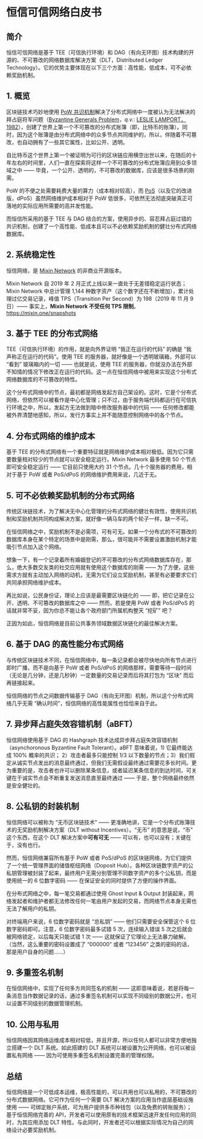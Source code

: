 # 恒信可信网络白皮书

## 简介

恒信可信网络是基于 TEE（可信执行环境）和 DAG（有向无环图）技术构建的开源的、不可篡改的网络数据库解决方案（DLT，Distributed Ledger Technology）。它的优势主要体现在以下三个方面：高性能，低成本，可不必依赖奖励机制。

## 1. 概览

区块链技术巧妙地使用 [PoW 共识机制](https://en.wikipedia.org/wiki/Proof_of_work)解决了分布式网络中一度被认为无法解决的拜占庭将军问题（[Byzantine Generals Problem](https://en.wikipedia.org/wiki/Byzantine_fault)，*q.v.*: [LESLIE LAMPORT，1982](https://people.eecs.berkeley.edu/~luca/cs174/byzantine.pdf)），创建了世界上第一个不可篡改的分布式账簿（即，比特币的账簿）。同时，因为这个账簿是由分布式网络中的众多节点共同维护的，所以，伴随着不可篡改，也自动拥有了一些其它属性，比如公开、透明。

自比特币这个世界上第一个被证明为可行的区块链应用横空出世以来，在随后的十年左右的时间里，人们一直在探索将这样一个不可篡改的分布式账簿应用到众多领域之中 —— 毕竟，一个公开、透明的，不可篡改的数据库，应该是很多场景的刚需。

PoW 的不便之处需要耗费大量的算力（成本相对较高），而 [PoS](https://en.wikipedia.org/wiki/Proof_of_stake)（以及它的改进版，dPoS）虽然网络维护成本相对于 PoW 低很多，可依然无法彻底突破真正可落地的实际应用所需要的高并发性能。

而恒信所采用的基于 TEE 与 DAG 结合的方案，使用异步的、容忍拜占庭过错的共识机制，创建了一个高性能、低成本且可以不必依赖奖励机制的健壮分布式网络数据库。

## 2. 系统稳定性

恒信网络，是 [Mixin Network](https://mixin.one) 的非商业开源版本。

Mixin Network 自 2019 年 2 月正式上线以来一直处于无差错稳定运行状态；Mixin Network 中总计管理 1,144 种数字资产（这个数字还在不断增加），累计处理过亿交易记录，峰值 TPS（Transition Per Second）为 198（2019 年 11 月 9 日）—— 事实上，**Mixin Network 不受任何 TPS 限制**。https://mixin.one/snapshots

## 3. 基于 TEE 的分布式网络

TEE（可信执行环境）的作用，就是向外界证明 “我正在运行的代码” 的确是 “我声称正在运行的代码”。使用 TEE 的服务器，就好像是一个透明玻璃箱，外部可以 “看到” 玻璃箱内的一切 —— 也就是说，使用 TEE 的服务器，你就没办法在外部不知情的情况下修改正在运行的代码。这一点在恒信网络中被用来实现这个分布式网络数据库的不可篡改的特性。

这个分布式网络中的节点，最初都是网络发起方自己架设的。这时，它是个分布式网络，但依然可以被看作是中心化管理；只不过，由于服务端代码都运行在可信执行环境之中，所以，发起方无法做到暗中修改服务器中的代码 —— 任何修改都能被外界清楚地感知，所以，发行方事实上并不能随意控制网络中的各个节点。

## 4. 分布式网络的维护成本

基于 TEE 的分布式网络有一个重要特征就是网络维护成本相对极低。因为它只需要数量相对较少的节点就可以安全稳定运行。Mixin Network 最多使用 50 个节点即可安全稳定运行 —— 它目前只使用大约 31 个节点。几十个服务器的费用，相对于基于 PoW 或者 PoS/dPoS 的网络维护费用来说，几近于无。

## 5. 可不必依赖奖励机制的分布式网络

传统区块链技术，为了解决无中心化管理的分布式网络的健壮有效性，使用共识机制和奖励机制共同构成解决方案，就好像一辆马车的两个轮子一样，缺一不可。

在恒信网络之中，奖励机制不是必需项，可有可无。如果一个分布式的不可篡改的数据库本身在某个特定的场景中是刚需，那么，很可能并不需要设置激励机制才能吸引节点加入这个网络。

想象一下，有一个记录着所有婚姻登记的不可篡改的分布式网络数据库存在，那么，绝大多数交友类的社交应用就有使用这个数据库的刚需 —— 为了方便，这些需求方就有主动加入网络的动机，无需为它们设立奖励机制，甚至有必要要求它们共同承担网络维护成本。

再比如说，公民身份证，理论上应该是最需要区块链化的 —— 即，把它记录在公开、透明、不可篡改的数据库之中 —— 然而，若是使用 PoW 或者 PoS/dPoS 的话就非常不妥，因为你总不能让各个政府部门所属机构整天 “挖矿” 吧？

正因为如此，恒信网络是目前公共事务领域数据区块链化的最佳解决方案。

##  6. 基于 DAG 的高性能分布式网络

与传统区块链技术不同，在恒信网络中，每一条记录都会被尽快地向所有节点进行即时广播，而不是向基于 PoW 或者 PoS/dPoS 的网络那样，需要等待一段时间（无论是几分钟，还是几秒钟）一定数量的交易记录而后将其打包为 “区块” 而后再链接起来。

恒信网络的节点之间数据传输基于 DAG（有向无环图）机制，所以这个分布式网络几乎无需 “确认时间”，恒信网络的高性能属性也恰恰来自于此。

## 7. 异步拜占庭失效容错机制（aBFT）

恒信网络使用基于 DAG 的 Hashgraph 技术达成异步拜占庭失效容错机制（asynchoronous Byzantine Fault Tolerant）。aBFT 意味着说，1) 它最终能达成 100% 概率的共识； 2）攻击者最多只能控制 1/3 以下数量的节点；3）我们假定从诚实节点发出的消息最终通过，但我们无需假设最终通过需要花多长时间。更为重要的是，攻击者也许可以删除某条信息，或者延迟某条信息的到达时间，可关键在于诚实节点会不断重复发送消息直至最终通过 —— 于是，整个网络最终依然是安全健壮的。

## 8. 公私钥的封装机制

恒信网络可以被称为 “无币区块链技术” —— 更准确地讲，它是一个分布式账簿技术的无奖励机制解决方案（DLT without Incentives）。“无币” 的意思是说，“币” 这个东西，在这个 DLT 解决方案中**可有可无** —— 可以有，也可以没有；关键在于，没有也行。

然而，恒信网络兼容所有基于 PoW 或者 PoS/dPoS 的区块链网络，为它们提供了一个统一管理界面的储值枢纽网络（Doposit Hub）。各种区块链数字资产的公私钥管理被封装了起来，最终用户无需分别管理不同数字资产的多个公私钥，而是使用统一的 6 位数字密码 —— 在保证安全的同时提供了方便的操作界面。

在分布式网络之中，每一笔交易都通过使用 Ghost Input & Output 封装起来，网络发起者和维护者都无法修改任何一笔由用户发起的交易，而网络节点本身无需也无法了解用户的私钥。

对终端用户来说，6 位数字密码就是 “总私钥” —— 他们只需要安全保管这个 6 位数字密码即可。注意，6 位数字密码最多试错 5 次，连续输入错误 5 次之后就会被网络锁定，以后每天只能试错 1 次 —— 这就保证了它理论上无法暴力破解。（当然，这么重要的密码设置成了 “000000” 或者 “123456” 之类的密码的话，那是用户自身的问题……）

## 9. 多重签名机制

在恒信网络中，实现了任何多方共同签名的机制 —— 这即意味着说，若是将每一条消息当作数据记录的话，通过多重签名机制可以实现不同级别的数据公开，也可以设置不同级别的数据管理机制。

## 10. 公用与私用

恒信网络因其网络运维成本相对较低，并且开源，所以任何人都可以非常方便地独立搭建一个 DLT 系统。如此搭建的 DLT 系统可以被设置为公开网络，也可以被设置私有网络 —— 因为可使用多重签名机制设置完善的管理权限。

## 总结

恒信网络是一个可低成本运维，极高性能的，可以共用也可以私用的，不可篡改的分布式数据网络。它可作为任何一个需要 DLT 解决方案的应用当作底层基础设施使用 —— 可绑定账户系统，可为用户提供多币种钱包（以及免费的转账服务）；基于恒信网络完善的 API，开发者可以使用原有的技术框架迅速开发任何应用的同时，为其应用添加 DLT 特性。与此同时，开发者还可以根据实际情况为自己的网络设计必要奖励机制。